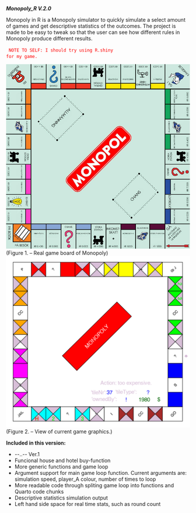 _**Monopoly_R V.2.0**_

Monopoly in R is a Monopoly simulator to quickly simulate a select amount of games
and get descriptive statistics of the outcomes. The project is made to be easy to 
tweak so that the user can see how different rules in Monopoly produce different 
results.

<code style="color : red"> NOTE TO SELF: I should try using R.shiny for my game. </code>

<img src="https://github.com/23ThomasStreet/Monopoly-in-R/blob/main/monopolyReal.jpeg?raw=true?" width="600">
(Figure 1. – Real game board of Monopoly)

<img src="https://github.com/23ThomasStreet/Monopoly-in-R/blob/main/boardTest.png?raw=true?" width="600">
(Figure 2. – View of current game graphics.)



**Included in this version:**
* --..-- Ver.1
* Funcional house and hotel buy-function
* More generic functions and game loop
* Argument support for main game loop function. Current arguments are: simulation speed, player_A colour, number of times to loop
* More readable code through spliting game loop into functions and Quarto code chunks
* Descriptive statistics simulation output
* Left hand side space for real time stats, such as round count
